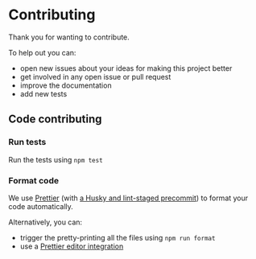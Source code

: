 # Contributing

Thank you for wanting to contribute.

To help out you can:

-   open new issues about your ideas for making this project better
-   get involved in any open issue or pull request
-   improve the documentation
-   add new tests

## Code contributing

### Run tests

Run the tests using `npm test`

### Format code

We use [Prettier](https://prettier.io/) (with [a Husky and lint-staged precommit](https://prettier.io/docs/en/precommit.html)) to format your code automatically.

Alternatively, you can:

-   trigger the pretty-printing all the files using `npm run format`
-   use a [Prettier editor integration](https://prettier.io/docs/en/editors.html)
